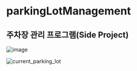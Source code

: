 # parkingLotManagement
## 주차장 관리 프로그램(Side Project)
![image](https://user-images.githubusercontent.com/62638100/149361907-482ee1a2-875a-4072-b758-244e21e5321a.png)


![current_parking_lot](https://user-images.githubusercontent.com/62638100/149156534-7cd7ed05-df8d-4acb-abcc-138c8f1064a3.jpg)
